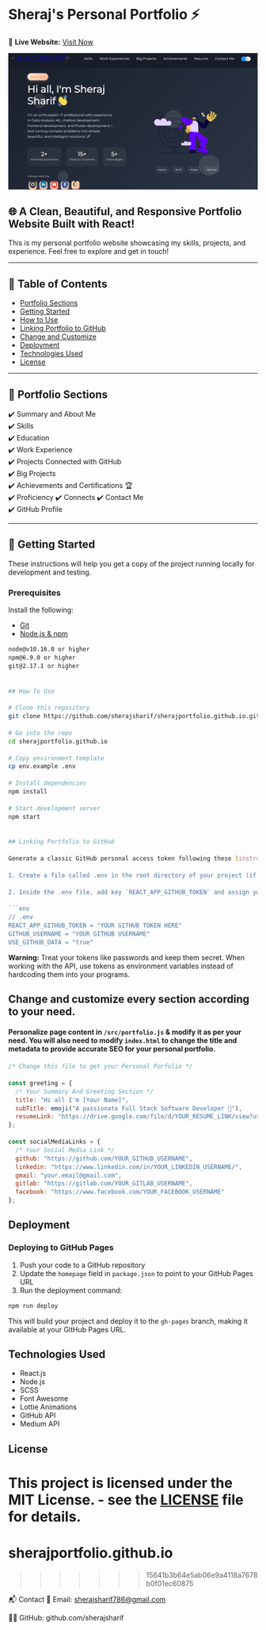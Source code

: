 # Sheraj's Personal Portfolio ⚡️  

🚀 **Live Website:** [Visit Now](https://sherajsharif.github.io/sherajportfolio.github.io/)

![Portfolio Preview](./screenshot.png)


## 🌐 A Clean, Beautiful, and Responsive Portfolio Website Built with React!

This is my personal portfolio website showcasing my skills, projects, and experience. Feel free to explore and get in touch!

---

## 📑 Table of Contents
- [Portfolio Sections](#portfolio-sections)
- [Getting Started](#getting-started)
- [How to Use](#how-to-use)
- [Linking Portfolio to GitHub](#linking-portfolio-to-github)
- [Change and Customize](#change-and-customize-every-section-according-to-your-need)
- [Deployment](#deployment)
- [Technologies Used](#technologies-used)
- [License](#license)

---

## 🧩 Portfolio Sections
✔️ Summary and About Me  
✔️ Skills  
✔️ Education  
✔️ Work Experience  
✔️ Projects Connected with GitHub  
✔️ Big Projects  
✔️ Achievements and Certifications 🏆  
✔️ Proficiency
✔️ Connects
✔️ Contact Me   
✔️ GitHub Profile  

---

## 🚀 Getting Started

These instructions will help you get a copy of the project running locally for development and testing.

### Prerequisites

Install the following:

- [Git](https://git-scm.com)
- [Node.js & npm](https://nodejs.org/en/download/)

```bash
node@v10.16.0 or higher  
npm@6.9.0 or higher  
git@2.17.1 or higher


## How To Use 

# Clone this repository
git clone https://github.com/sherajsharif/sherajportfolio.github.io.git

# Go into the repo
cd sherajportfolio.github.io

# Copy environment template
cp env.example .env

# Install dependencies
npm install

# Start development server
npm start


## Linking Portfolio to GitHub

Generate a classic GitHub personal access token following these [instructions](https://docs.github.com/en/authentication/keeping-your-account-and-data-secure/creating-a-personal-access-token#creating-a-personal-access-token-classic) (make sure you don't select any scope just generate a simple token).

1. Create a file called .env in the root directory of your project (if not done already)

2. Inside the .env file, add key `REACT_APP_GITHUB_TOKEN` and assign your GitHub token like this, also add your username as `GITHUB_USERNAME`

```env
// .env
REACT_APP_GITHUB_TOKEN = "YOUR GITHUB TOKEN HERE"
GITHUB_USERNAME = "YOUR GITHUB USERNAME"
USE_GITHUB_DATA = "true"
```

**Warning:** Treat your tokens like passwords and keep them secret. When working with the API, use tokens as environment variables instead of hardcoding them into your programs.

## Change and customize every section according to your need.

#### Personalize page content in `/src/portfolio.js` & modify it as per your need. You will also need to modify `index.html` to change the title and metadata to provide accurate SEO for your personal portfolio.

```javascript
/* Change this file to get your Personal Porfolio */

const greeting = {
  /* Your Summary And Greeting Section */
  title: "Hi all I'm [Your Name]",
  subTitle: emoji("A passionate Full Stack Software Developer 🚀"),
  resumeLink: "https://drive.google.com/file/d/YOUR_RESUME_LINK/view?usp=sharing"
};

const socialMediaLinks = {
  /* Your Social Media Link */
  github: "https://github.com/YOUR_GITHUB_USERNAME",
  linkedin: "https://www.linkedin.com/in/YOUR_LINKEDIN_USERNAME/",
  gmail: "your.email@gmail.com",
  gitlab: "https://gitlab.com/YOUR_GITLAB_USERNAME",
  facebook: "https://www.facebook.com/YOUR_FACEBOOK_USERNAME"
};
```

## Deployment

### Deploying to GitHub Pages

1. Push your code to a GitHub repository
2. Update the `homepage` field in `package.json` to point to your GitHub Pages URL
3. Run the deployment command:

```bash
npm run deploy
```

This will build your project and deploy it to the `gh-pages` branch, making it available at your GitHub Pages URL.

## Technologies Used

- React.js
- Node.js
- SCSS
- Font Awesome
- Lottie Animations
- GitHub API
- Medium API

## License

This project is licensed under the MIT License. - see the [LICENSE](LICENSE) file for details. 
=======
# sherajportfolio.github.io
>>>>>>> 15641b3b64e5ab06e9a4118a7678b0f01ec60875

📬 Contact
📧 Email: sherajsharif786@gmail.com

🧑‍💻 GitHub: github.com/sherajsharif
